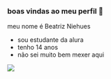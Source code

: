 ### boas vindas ao meu perfil 💙

meu nome é Beatriz Niehues

- sou estudante da alura
- tenho 14 anos
- não sei muito bem mexer aqui




![](https://media.tenor.com/mKfeCtD5EukAAAAM/the-office-the.gif)

